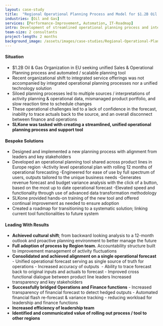 ```yaml
---
layout: case-study
title:  "Regional Operational Planning Process and Model for $1.2B Oil and Gas Organization"
industries: [Oil and Gas]
services: [Performance-Improvement, Automation, IT-Roadmap]
intro: Development of streamlined operational planning process and interim activity planning model to create an automated bottoms-up, 12-month rolling operational plan and revenue forecast
team-size: 2 consultants
project-length: 2 months
background_image: /assets/images/case-studies/Regional-Operational-Planning-Process-&-Model-for-$1.2B-Oil-&-Gas-Organization.jpg
---
```


#### Situation
- $1.2B Oil & Gas Organization in EU seeking unified Sales & Operational Planning process and automated / scalable planning tool
- Recent organizational shift to integrated service offerings was not accompanied by integrated operational planning processes nor a unified technology solution​
- Siloed planning processes led to multiple sources / interpretations of activity planning & operational data, mismanaged product portfolio, and slow reaction time to schedule changes​
- These operational challenges led to a lack of confidence in the forecast, inability to trace actuals back to the source, and an overall disconnect between finance and operations​
- **SLKone was tasked with creating a streamlined, unified operational planning process and support tool**


#### Bespoke Solutions
- Designed and implemented a new planning process with alignment from leaders and key stakeholders​
- Developed an operational planning tool shared across product lines in Europe region​
    -Activity level operational plan with rolling 12 months of operational forecasting​
    -Engineered for ease of use by full spectrum of users, outputs tailored to the unique business needs​
    -Generates revenue forecast and budget variance analysis with the click of a button, based on the most up to date operational forecast​
    -Elevated speed and functionality through use of advanced data transformation methodology​
- SLKone provided hands-on training of the new tool and offered continual improvement as needed to ensure adoption​
- Created a roadmap for transitioning to a systematic solution; linking current tool functionalities to future system

#### Leading With Results
- **Achieved cultural shift**; from backward looking analysis to a 12-month outlook and proactive planning environment to better manage the future​
- **Full adoption of process by Region team.** Accountability structure built to improvement management of activity fluctuations​
- **Consolidated and achieved alignment on a single operational forecast​**
        - Unified operational forecast serving as single source of truth for operations​
        - Increased accuracy of outputs ​
        - Ability to trace forecast back to original inputs and actuals to forecast​
        - Improved cross functional dialogue between product line leaders Increased transparency and key stakeholders​
- **Successfully bridged Operations and Finance functions​**
        - Increased transparency of financial forecast to detect hedged outputs​
        - Automated financial flash re-forecast & variance tracking - reducing workload for leadership and finance functions​
- **Increased efficiency of leadership team​**
- **Identified and communicated value of rolling out process / tool to other regions​**
